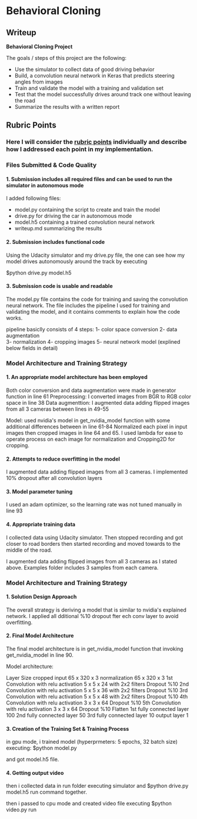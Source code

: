 # **Behavioral Cloning** 

## Writeup 

**Behavioral Cloning Project**

The goals / steps of this project are the following:
* Use the simulator to collect data of good driving behavior
* Build, a convolution neural network in Keras that predicts steering angles from images
* Train and validate the model with a training and validation set
* Test that the model successfully drives around track one without leaving the road
* Summarize the results with a written report


## Rubric Points
### Here I will consider the [rubric points](https://review.udacity.com/#!/rubrics/432/view) individually and describe how I addressed each point in my implementation.  

### Files Submitted & Code Quality

#### 1. Submission includes all required files and can be used to run the simulator in autonomous mode

I added following files:

* model.py containing the script to create and train the model
* drive.py for driving the car in autonomous mode
* model.h5 containing a trained convolution neural network 
* writeup.md summarizing the results

#### 2. Submission includes functional code
Using the Udacity simulator and my drive.py file, the one can see how my model drives autonomously around the track by executing 

$python drive.py model.h5


#### 3. Submission code is usable and readable

The model.py file contains the code for training and saving the convolution neural network. 
The file includes the pipeline I used for training and validating the model, and it contains comments to explain how the code works.

pipeline basiclly consists of 4 steps:
  1- color space conversion
  2- data augmentation  
  3- normalization
  4- cropping images
  5- neural network model (explined below fields in detail)    

### Model Architecture and Training Strategy

#### 1. An appropriate model architecture has been employed
Both color conversion and data augmentation were made in generator function in line 61
Preprocessing:
I converted images from BGR to RGB color space in line 38
Data augmenttion:
I augmented data adding flipped images from all 3 cameras between lines in 49-55

Model:
used nvidia's model in get_nvidia_model function with some additional differences between in line 61-84
Normalized each pixel in input images then cropped images in line 64 and 65.
I used lambda for ease to operate process on each image for normalization and Cropping2D for cropping.

#### 2. Attempts to reduce overfitting in the model
I augmented data adding flipped images from all 3 cameras.
I implemented 10% dropout after all convolution layers 

#### 3. Model parameter tuning
I used an adam optimizer, so the learning rate was not tuned manually in line 93

#### 4. Appropriate training data
I collected data using Udacity simulator.
Then stopped recording and got closer to road borders then started recording and moved towards to the middle of the road.

I augmented data adding flipped images from all 3 cameras as I stated above.
Examples folder includes 3 samples from each camera.

### Model Architecture and Training Strategy

#### 1. Solution Design Approach
The overall strategy is deriving a model that is similar to nvidia's explained network. I applied all dditional %10 dropout fter ech conv layer to avoid overfitting.


#### 2. Final Model Architecture
The final model architecture is in get_nvidia_model function that invoking get_nvidia_model in line 90.

Model architecture:

Layer 	Size
cropped input 	65 x 320 x 3
normalization 	65 x 320 x 3
1st Convolution with relu activation 	5 x 5 x 24 with 2x2 filters
Dropout %10	
2nd Convolution with relu activation 	5 x 5 x 36 with 2x2 filters
Dropout %10	
3rd Convolution with relu activation 	5 x 5 x 48 with 2x2 filters
Dropout %10	
4th Convolution with relu activation 	3 x 3 x 64
Dropout %10	
5th Convolution with relu activation 	3 x 3 x 64
Dropout %10	
Flatten
1st fully connected layer	100
2nd fully connected layer	50
3rd fully connected layer	10
output layer 				1

#### 3. Creation of the Training Set & Training Process
in gpu mode, i trained model (hyperprmeters: 5 epochs, 32 batch size) executing:
$python model.py

and got model.h5 file.

#### 4. Getting output video
then i collected data in run folder executing simulator and
$python drive.py model.h5 run
command together.

then i passed to cpu mode and created video file executing
$python video.py run



